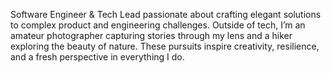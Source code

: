 Software Engineer & Tech Lead passionate about crafting elegant solutions to complex product and engineering challenges. Outside of tech, I’m an amateur photographer capturing stories through my lens and a hiker exploring the beauty of nature. These pursuits inspire creativity, resilience, and a fresh perspective in everything I do.
